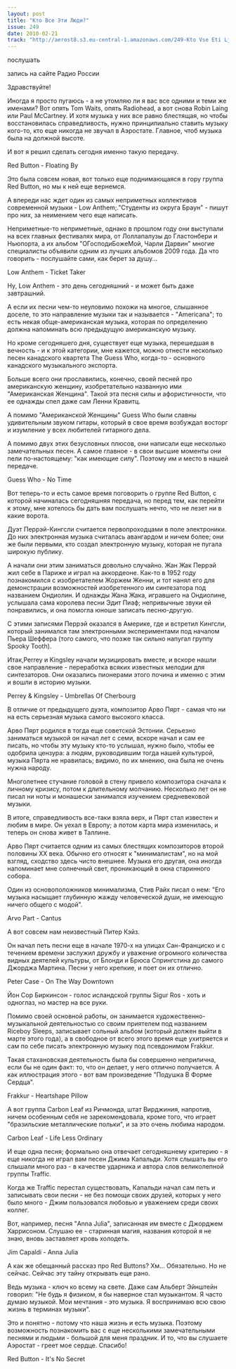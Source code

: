 ```yaml
---
layout: post
title: "Кто Все Эти Люди?"
issue: 249
date: 2010-02-21
track: "http://aerost8.s3.eu-central-1.amazonaws.com/249-Kto Vse Eti Ljudi.mp3"
---
```


послушать

запись на сайте Радио России

Здравствуйте!

Иногда я просто пугаюсь - а не утомляю ли я вас все одними и теми же именами? Вот опять Tom Waits, опять Radiohead, а вот снова Robin Laing или Paul McCartney. И хотя музыка у них все равно блестящая, но чтобы восстановилась справедливость, нужно принципиально ставить музыку кого-то, кто еще никогда не звучал в Аэростате. Главное, чтоб музыка была на должной высоте.

И вот я решил сделать сегодня именно такую передачу.

Red Button - Floating By

Это была совсем новая, вот только еще поднимающаяся в гору группа Red Button, но мы к ней еще вернемся.

А впереди нас ждет один из самых неприметных коллективов современной музыки - Low Anthem;."Студенты из округа Браун" - пишут про них, за неимением чего еще написать.

Неприметные-то неприметные, однако в прошлом году они выступали на всех главных фестивалях мира, от Лоллапалузы до Гластонбери и Ньюпорта, а их альбом "ОГосподиБожеМой, Чарли Дарвин" многие специалисты объявили одним из лучших альбомов 2009 года. Да что говорить - послушайте сами, как берет за душу...

Low Anthem - Ticket Taker

Ну, Low Anthem - это день сегодняшний - и может быть даже завтрашний.

А если их песни чем-то неуловимо похожи на многое, слышанное доселе, то это направление музыки так и называется - "Americana"; то есть некая обще-американская музыка, которая по определению должна напоминать всю предыдущую американскую музыку.

Но кроме сегодняшего дня, существует еще музыка, перешедшая в вечность - и к этой категории, мне кажется, можно отнести несколько песен канадского квартета The Guess Who, когда-то - основного канадского музыкального экспорта.

Больше всего они прославились, конечно, своей песней про американскую женщину, изобретательно названную ими "Американская Женщина". Такой эта песня силы и афористичности, что ее однажды спел даже сам Ленни Кравитц.

А помимо "Американской Женщины" Guess Who были славны удивительным звуком гитары, который в свое время возбуждал восторг и изумление у всех любителей гитарного дела.

А помимо двух этих безусловных плюсов, они написали еще несколько замечательных песен. А самое главное - в свои высшие моменты они пели по-настоящему: "как имеющие силу". Поэтому им и место в нашей передаче.

Guess Who - No Time

Вот теперь-то и есть самое время поговорить о группе Red Button, с которой начиналась сегодняшняя передача, но перед тем, как перейти к этому, мне хотелось бы дать вам послушать нечто, что не лезет ни в какие ворота.

Дуэт Перрэй-Кингсли считается первопроходцами в поле электроники. До них электронная музыка считалась авангардом и ничем более; они же были первыми, кто создал электронную музыку, которая не пугала широкую публику.

А начали они этим заниматься довольно случайно. Жан Жак Перрэй жил себе в Париже и играл на аккордеоне. Как-то в 1952 году познакомился с изобретателем Жоржем Женни, и тот нанял его для демонстрации возможностей изобретенного им синтезатора под названием Ондиолин. И однажды Жана Жака, игравшего на Ондиолине, услышала сама королева песни Эдит Пиаф; непривычные звуки ей понравились, и она помогла юноше записать песню-другую.

С этими записями Перрэй оказался в Америке, где и встретил Кингсли, который занимался там электронными экспериментами под началом Пьера Шеффера (того самого, что позже так сильно напугал группу Spooky Tooth).

Итак,Perrey и Kingsley начали музицировать вместе, и вскоре нашли свое направление - переработка всяких известных мелодии для синтезаторов. Они оказались пионерами этого почина и именно с этим и вошли в историю музыки.

Perrey & Kingsley - Umbrellas Of Cherbourg

В отличие от предыдущего дуэта, композитор Арво Пярт - самая что ни на есть серьезная музыка самого высокого класса.

Арво Пярт родился в тогда еще советской Эстонии. Серьезно заниматься музыкой он начал лет с семи, вскоре начал и сам ее писать, но чтобы эту музыку кто-то услышал, нужно было, чтобы ее одобрила цензура: а людям, руководившим тогда нашей культурой, музыка Пярта не нравилась; видимо, по их мнению, она была не очень нужна народу.

Многолетнее стучание головой в стену привело композитора сначала к личному кризису, потом к длительному молчанию. Несколько лет он не писал ни ноты и монашески занимался изучением средневековой музыки.

В итоге, справедливость все-таки взяла верх, и Пярт стал известен и любим в мире. Он уехал в Европу; а потом карта мира изменилась, и теперь он снова живет в Таллине.

Арво Пярт считается одним из самых блестящих композиторов второй половины XX века. Обычно его относят к "минималистам", но на мой взгляд, сходство здесь чисто внешнее. Музыка его другая, она иногда напоминает мне солнечный свет, проникающий в окна старинного собора.

Один из основоположников минимализма, Стив Райх писал о нем: "Его музыка насыщает глубинную жажду человеческой души, не имеющую ничего общего с модой".

Arvo Part - Cantus

А вот совсем нам неизвестный Питер Кэйз.

Он начал петь песни еще в начале 1970-х на улицах Сан-Франциско и с течением времени заслужил дружбу и уважение огромного количества видных деятелей культуры, от Блонди и Брюса Спрингстина до самого Джорджа Мартина. Песни у него крепкие, и поет он их отлично.

Peter Case - On The Way Downtown

Йон Сор Биркинсон - голос исландской группы Sigur Ros - хоть и одноглаз, но мастер на все руки.

Помимо своей основной работы, он занимается художественно-музыкальной деятельностью со своим приятелем под названием Riceboy Sleeps, записывает сольный альбом (который должен выйти в марте этого года), а в свободное от всего этого время еще ухитряется и сам по себе писать электронную музыку под псевдонимом Frakkur.

Такая стахановская деятельность была бы совершенно неприлична, если бы не один факт: то, что он делает, у него отлично получается. А как иллюстрация этого - вот вам произведение "Подушка В Форме Сердца".

Frakkur - Heartshape Pillow

А вот группа Carbon Leaf из Ричмонда, штат Вирджиния, напротив, ничем особенным себя не зарекомендовала, кроме того, что играет "бразильские металлические польки", и за это очень любима народом.

Carbon Leaf - Life Less Ordinary

И еще одна песня; формально она отвечает сегодняшнему критерию - я еще никогда не играл вам песен Джима Капальди. Хотя слышать вы его слышали много раз - в качестве ударника и автора слов великолепной группы Traffic.

Когда же Traffic перестал существовать, Капальди начал сам петь и записывать свои песни - не без помощи своих друзей, которых у него было много - Джим пользовался любовью и уважением среди своих коллег.

Вот, например, песня "Anna Julia", записанная им вместе с Джорджем Харрисоном. Слушаю ее - старинная магия, названия которой я не знаю, вновь заставляет кровь холодеть.

Jim Capaldi - Anna Julia

А как же обещанный рассказ про Red Buttons? Хм... Обязательно. Но не сейчас. Сейчас эту тайну открывать еще рано.

Ведь музыка - ключ ко всему на свете. Даже сам Альберт Эйнштейн говорил: "Не будь я физиком, я бы наверное стал музыкантом. Я часто думаю музыкой. Мои мечтания - это музыка. Я воспринимаю всю свою жизнь в терминах музыки".

Это и понятно - потому что наша жизнь и есть музыка. Поэтому возможность познакомить вас с еще несколькими замечательными песнями и людьми - большой для меня праздник. И то, что вы слушаете Аэростат - греет мое сердце. Спасибо!

Red Button - It's No Secret
